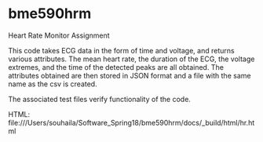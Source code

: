 # bme590hrm
Heart Rate Monitor Assignment

This code takes ECG data in the form of time and voltage, and returns various attributes. The mean heart rate, the duration of the ECG, the voltage extremes, and the time of the detected peaks are all obtained. The attributes obtained are then stored in JSON format and a file with the same name as the csv is created. 

The associated test files verify functionality of the code. 

HTML: file:///Users/souhaila/Software_Spring18/bme590hrm/docs/_build/html/hr.html
